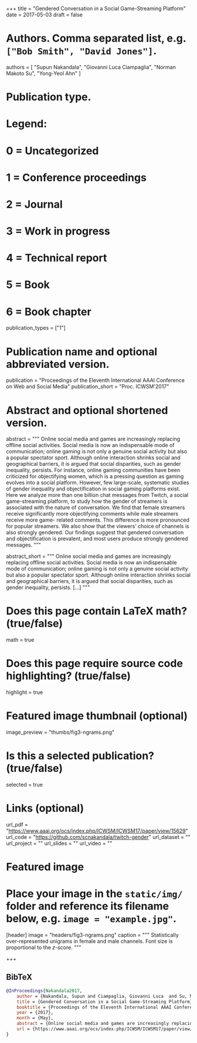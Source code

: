 +++
title = "Gendered Conversation in a Social Game-Streaming Platform"
date = 2017-05-03
draft = false

# Authors. Comma separated list, e.g. `["Bob Smith", "David Jones"]`.
authors = [
    "Supun Nakandala",
    "Giovanni Luca Ciampaglia",
    "Norman Makoto Su",
    "Yong-Yeol Ahn"
]

# Publication type.
# Legend:
# 0 = Uncategorized
# 1 = Conference proceedings
# 2 = Journal
# 3 = Work in progress
# 4 = Technical report
# 5 = Book
# 6 = Book chapter
publication_types = ["1"]

# Publication name and optional abbreviated version.
publication = "Proceedings of the Eleventh International AAAI Conference on Web and Social Media"
publication_short = "Proc. ICWSM'2017"

# Abstract and optional shortened version.
abstract = """ Online social media and games are increasingly replacing
offline social activities. Social media is now an indispensable mode of
communication; online gaming is not only a genuine social activity but also
a popular spectator sport. Although online interaction shrinks social and
geographical barriers, it is argued that social disparities, such as gender
inequality, persists. For instance, online gaming communities have been
criticized for objectifying women, which is a pressing question as gaming
evolves into a social platform. However, few large-scale, systematic
studies of gender inequality and objectification in social gaming platforms
exist. Here we analyze more than one billion chat messages from Twitch, a
social game-streaming platform, to study how the gender of streamers is
associated with the nature of conversation. We find that female streamers
receive significantly more objectifying comments while male streamers
receive more game- related comments. This difference is more pronounced for
popular streamers. We also show that the viewers’ choice of channels is
also strongly gendered. Our findings suggest that gendered conversation and
objectification is prevalent, and most users produce strongly gendered
messages. """

abstract_short = """ Online social media and games are increasingly
replacing offline social activities. Social media is now an indispensable
mode of communication; online gaming is not only a genuine social activity
but also a popular spectator sport. Although online interaction shrinks
social and geographical barriers, it is argued that social disparities,
such as gender inequality, persists. [...] """

# Does this page contain LaTeX math? (true/false)
math = true

# Does this page require source code highlighting? (true/false)
highlight = true

# Featured image thumbnail (optional)
image_preview = "thumbs/fig3-ngrams.png"

# Is this a selected publication? (true/false)
selected = true

# Links (optional)
url_pdf = "https://www.aaai.org/ocs/index.php/ICWSM/ICWSM17/paper/view/15629"
url_code = "https://github.com/scnakandala/twitch-gender"
url_dataset = ""
url_project = ""
url_slides = ""
url_video = ""

# Featured image
# Place your image in the `static/img/` folder and reference its filename below, e.g. `image = "example.jpg"`.
[header]
image = "headers/fig3-ngrams.png"
caption = """ Statistically over-represented unigrams in female and male
channels. Font size is proportional to the $z$-score. """

+++

## BibTeX 
```bibtex
@InProceedings{Nakandala2017,
    author = {Nakandala, Supun and Ciampaglia, Giovanni Luca  and Su, Norman Makoto and Ahn, Yong-Yeol},
    title = {Gendered Conversation in a Social Game-Streaming Platform},
    booktitle = {Proceedings of the Eleventh International AAAI Conference on Web and Social Media (ICWSM'2017)}
    year = {2017},
    month = {May},
    abstract = {Online social media and games are increasingly replacing offline social activities. Social media is now an indispensable mode of communication; online gaming is not only a genuine social activity but also a popular spectator sport. Although online interaction shrinks social and geographical barriers, it is argued that social disparities, such as gender inequality, persists. For instance, online gaming communities have been criticized for objectifying women, which is a pressing question as gaming evolves into a social platform. However, few large-scale, systematic studies of gender inequality and objectification in social gaming platforms exist. Here we analyze more than one billion chat messages from Twitch, a social game-streaming platform, to study how the gender of streamers is associated with the nature of conversation. We find that female streamers receive significantly more objectifying comments while male streamers receive more game- related comments. This difference is more pronounced for popular streamers. We also show that the viewers’ choice of channels is also strongly gendered. Our findings suggest that gendered conversation and objectification is prevalent, and most users produce strongly gendered messages.},
    url = {https://www.aaai.org/ocs/index.php/ICWSM/ICWSM17/paper/view/15629}
}
```
